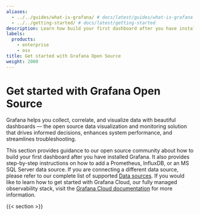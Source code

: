 ```yaml
---
aliases:
  - ../../guides/what-is-grafana/ # docs/latest/guides/what-is-grafana
  - ../../getting-started/ # docs/latest/getting-started
description: Learn how build your first dashboard after you have installed Grafana.
labels:
  products:
    - enterprise
    - oss
title: Get started with Grafana Open Source
weight: 2000
---
```


# Get started with Grafana Open Source

Grafana helps you collect, correlate, and visualize data with beautiful dashboards — the open source data visualization and monitoring solution that drives informed decisions, enhances system performance, and streamlines troubleshooting.

This section provides guidance to our open source community about how to build your first dashboard after you have installed Grafana. It also provides step-by-step instructions on how to add a Prometheus, InfluxDB, or an MS SQL Server data source. If you are connecting a different data source, please refer to our complete list of supported [Data sources](../datasources/). If you would like to learn how to get started with Grafana Cloud, our fully managed observability stack, visit the [Grafana Cloud documentation](https://grafana.com/docs/grafana-cloud/quickstart/) for more information.

{{< section >}}

